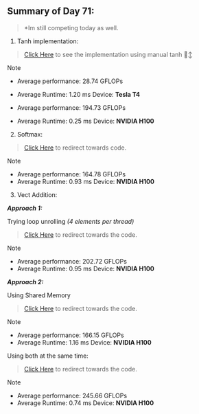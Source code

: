 ## Summary of Day 71:

> *Im still competing today as well. 

1. Tanh implementation:

> [Click Here](./tanh1.cu) to see the implementation using manual tanh 🙂‍↕️

> [!Note]
> - Average performance: $28.74 \text{ GFLOPs}$
> - Average Runtime: $1.20 \text{ ms}$
> Device: **Tesla T4**
>
> - Average performance: $194.73 \text{ GFLOPs}$
> - Average Runtime: $0.25 \text{ ms}$
> Device: **NVIDIA H100**

2. Softmax:

> [Click Here](softmax_test.cu) to redirect towards code. 

> [!Note]
> - Average performance: $164.78 \text{ GFLOPs}$
> - Average Runtime: $0.93 \text{ ms}$
> Device: **NVIDIA H100**


3. Vect Addition:

***Approach 1:*** 

Trying loop unrolling *(4 elements per thread)*

> [Click Here](./) to redirect towards the code.

> [!Note]   
> - Average performance: $202.72 \text{ GFLOPs}$
> - Average Runtime: $0.95 \text{ ms}$
> Device: **NVIDIA H100**

***Approach 2:***

Using Shared Memory

> [Click Here](./vect_add_approach_shared_mem.cu) to redirect towards the code.

> [!Note]
> - Average performance: $166.15 \text{ GFLOPs}$
> - Average Runtime: $1.16 \text{ ms}$
> Device: **NVIDIA H100**

Using both at the same time:

> [Click Here](./vect_add_approach_both.cu) to redirect towards the code.

> [!Note]
> - Average performance: $245.66 \text{ GFLOPs}$
> - Average Runtime: $0.74 \text{ ms}$
> Device: **NVIDIA H100**
